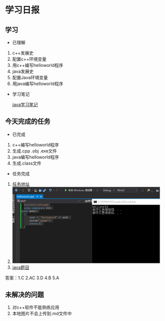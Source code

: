 # 学习日报

## 学习

* 已理解

 1. c++发展史  
 2. 配置c++环境变量
 3. 用c++编写helloworld程序
 4. java发展史
 5. 配置Java环境变量
 6. 用java编写helloworld程序

* 学习笔记

   [java学习笔记](https://www.runoob.com/java/java-tutorial.html)

## 今天完成的任务

* 已完成

 1. c++编写helloworld程序
 2. 生成.cpp .obj .exe文件
 3. java编写helloworld程序
 4. 生成.class文件

* 任务完成
1. [任务地址](https://github.com/liutiantian1234/-.md/blob/master/README.md)
2. ![c++截图](https://github.com/liutiantian1234/-.md/blob/master/c%2B%2B截图.png)
3. [java题目](https://www.jianshu.com/p/41e92ca2573b)

答案：1.C 2.AC 3.D 4.B 5.A

## 未解决的问题

1. 对c++软件不能熟练应用 
2. 本地图片不会上传到.md文件中
